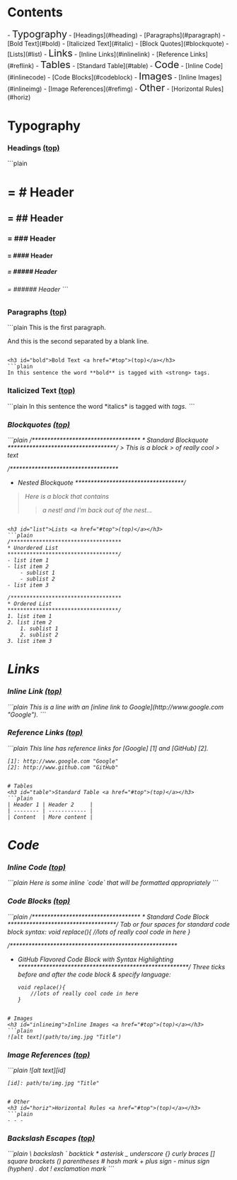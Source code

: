 <h1 id="top">Contents</h1>
- <span style="font-size:22px;">Typography</span>
	- [Headings](#heading)
	- [Paragraphs](#paragraph)
	- [Bold Text](#bold)
	- [Italicized Text](#italic)
	- [Block Quotes](#blockquote)
	- [Lists](#list)
- <span style="font-size:22px;">Links</span>
	- [Inline Links](#inlinelink)
	- [Reference Links](#reflink)
- <span style="font-size:22px;">Tables</span>
	- [Standard Table](#table)
- <span style="font-size:22px;">Code</span>
	- [Inline Code](#inlinecode)
	- [Code Blocks](#codeblock)
- <span style="font-size:22px;">Images</span>
	- [Inline Images](#inlineimg)
	- [Image References](#refimg)
- <span style="font-size:22px;">Other</span>
	- [Horizontal Rules](#horiz)

# Typography
<h3 id="heading">Headings <a href="#top">(top)</a></h3>
```plain
<h1> = # Header
<h2> = ## Header
<h3> = ### Header
<h4> = #### Header
<h5> = ##### Header
<h6> = ###### Header
```

<h3 id="paragraph">Paragraphs <a href="#top">(top)</a></h3>
```plain
This is the first paragraph.

And this is the second separated by a blank line.

```

<h3 id="bold">Bold Text <a href="#top">(top)</a></h3>
```plain
In this sentence the word **bold** is tagged with <strong> tags.
```

<h3 id="italic">Italicized Text <a href="#top">(top)</a></h3>
```plain
In this sentence the word *italics* is tagged with <em> tags.
```

<h3 id="blockquote">Blockquotes <a href="#top">(top)</a></h3>
```plain
/***********************************
* Standard Blockquote
***********************************/
> This is a block
> of really cool
> text

/***********************************
* Nested Blockquote
***********************************/
> Here is a block
> that contains
>> a nest!
> and I'm back out of the nest...
```

<h3 id="list">Lists <a href="#top">(top)</a></h3>
```plain
/***********************************
* Unordered List
***********************************/
- list item 1
- list item 2
	- sublist 1
	- sublist 2
- list item 3

/***********************************
* Ordered List
***********************************/
1. list item 1
2. list item 2
	1. sublist 1
	2. sublist 2
3. list item 3

```

# Links
<h3 id="inlinelink">Inline Link <a href="#top">(top)</a></h3>
```plain
This is a line with an [inline link to Google](http://www.google.com "Google").
```

<h3 id="reflink">Reference Links <a href="#top">(top)</a></h3>
```plain
This line has reference links for [Google] [1] and [GitHub] [2].

	[1]: http://www.google.com "Google"
	[2]: http://www.github.com "GitHub"
```

# Tables
<h3 id="table">Standard Table <a href="#top">(top)</a></h3>
```plain
| Header 1 | Header 2     |
| -------- | ------------ |
| Content  | More content |
```

# Code
<h3 id="inlinecode">Inline Code <a href="#top">(top)</a></h3>
```plain
Here is some inline `code` that will be formatted appropriately
```

<h3 id="codeblock">Code Blocks <a href="#top">(top)</a></h3>
```plain
/***********************************
* Standard Code Block
***********************************/
Tab or four spaces for standard code block syntax:
	void replace(){
		//lots of really cool code in here
	}

/******************************************************
* GitHub Flavored Code Block with Syntax Highlighting
*******************************************************/
Three ticks before and after the code block & specify language:
	```language
	void replace(){
		//lots of really cool code in here
	}
	```
```

# Images
<h3 id="inlineimg">Inline Images <a href="#top">(top)</a></h3>
```plain
![alt text](path/to/img.jpg "Title")
```
<h3 id="refimg">Image References <a href="#top">(top)</a></h3>
```plain
![alt text][id]

	[id]: path/to/img.jpg "Title"
```

# Other
<h3 id="horiz">Horizontal Rules <a href="#top">(top)</a></h3>
```plain
- - -
```

<h3 id="backslash">Backslash Escapes <a href="#top">(top)</a></h3>
```plain
\   backslash
`   backtick
*   asterisk
_   underscore
{}  curly braces
[]  square brackets
()  parentheses
#   hash mark
+   plus sign
-   minus sign (hyphen)
.   dot
!   exclamation mark
```
